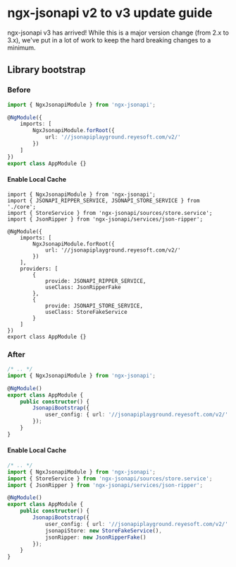 # ngx-jsonapi v2 to v3 update guide

ngx-jsonapi v3 has arrived! While this is a major version change (from 2.x to 3.x), we've put in a lot of work to keep the hard breaking changes to a minimum.

## Library bootstrap

### Before

```typescript
import { NgxJsonapiModule } from 'ngx-jsonapi';

@NgModule({
    imports: [
        NgxJsonapiModule.forRoot({
            url: '//jsonapiplayground.reyesoft.com/v2/'
        })
    ]
})
export class AppModule {}
```

#### Enable Local Cache

```typescrypt
import { NgxJsonapiModule } from 'ngx-jsonapi';
import { JSONAPI_RIPPER_SERVICE, JSONAPI_STORE_SERVICE } from './core';
import { StoreService } from 'ngx-jsonapi/sources/store.service';
import { JsonRipper } from 'ngx-jsonapi/services/json-ripper';

@NgModule({
    imports: [
        NgxJsonapiModule.forRoot({
            url: '//jsonapiplayground.reyesoft.com/v2/'
        })
    ],
    providers: [
        {
            provide: JSONAPI_RIPPER_SERVICE,
            useClass: JsonRipperFake
        },
        {
            provide: JSONAPI_STORE_SERVICE,
            useClass: StoreFakeService
        }
    ]
})
export class AppModule {}
```

### After

```typescript
/* .. */
import { NgxJsonapiModule } from 'ngx-jsonapi';

@NgModule()
export class AppModule {
    public constructor() {
        JsonapiBootstrap({
            user_config: { url: '//jsonapiplayground.reyesoft.com/v2/' }
        });
    }
}
```

#### Enable Local Cache

```typescript
/* .. */
import { NgxJsonapiModule } from 'ngx-jsonapi';
import { StoreService } from 'ngx-jsonapi/sources/store.service';
import { JsonRipper } from 'ngx-jsonapi/services/json-ripper';

@NgModule()
export class AppModule {
    public constructor() {
        JsonapiBootstrap({
            user_config: { url: '//jsonapiplayground.reyesoft.com/v2/' },
            jsonapiStore: new StoreFakeService(),
            jsonRipper: new JsonRipperFake()
        });
    }
}
```
